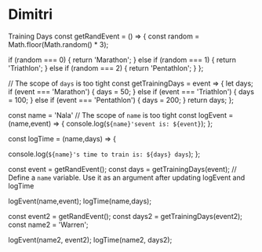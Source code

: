 # Dimitri
Training Days
const getRandEvent = () => {
  const random = Math.floor(Math.random() * 3);

  if (random === 0) {
    return 'Marathon';
  } else if (random === 1) {
    return 'Triathlon';
  } else if (random === 2) {
    return 'Pentathlon';
  }
};

// The scope of `days` is too tight 
const getTrainingDays = event => {
let days;
  if (event === 'Marathon') {
    days = 50;
  } else if (event === 'Triathlon') {
    days = 100;
  } else if (event === 'Pentathlon') {
    days = 200;
  }
  return days;
};

const name = 'Nala'
// The scope of `name` is too tight 
const logEvent = (name,event) => {
  console.log(`${name}'sevent is: ${event}`);
};

const logTime = (name,days) => {
  
  console.log(`${name}'s time to train is: ${days} days`);
};

const event = getRandEvent();
const days = getTrainingDays(event);
// Define a `name` variable. Use it as an argument after updating logEvent and logTime 


logEvent(name,event);
logTime(name,days);

const event2 = getRandEvent();
const days2 = getTrainingDays(event2);
const name2 = 'Warren';

logEvent(name2, event2);
logTime(name2, days2);
